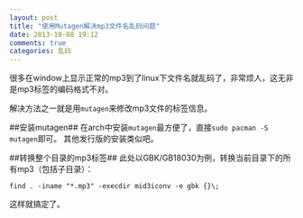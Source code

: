 ```yaml
---
layout: post
title: "使用Mutagen解决mp3文件名乱码问题"
date: 2013-10-08 19:12
comments: true
categories: 乱码
---
```

很多在window上显示正常的mp3到了linux下文件名就乱码了，非常烦人，这无非是mp3标签的编码格式不对。

解决方法之一就是用`mutagen`来修改mp3文件的标签信息。

##安装mutagen##
在arch中安装`mutagen`最方便了，直接`sudo pacman -S mutagen`即可。
其他发行版的安装类似吧。

##转换整个目录的mp3标签##
此处以GBK/GB18030为例，转换当前目录下的所有mp3（包括子目录）：

`find . -iname "*.mp3" -execdir mid3iconv -e gbk {}\;`

这样就搞定了。

